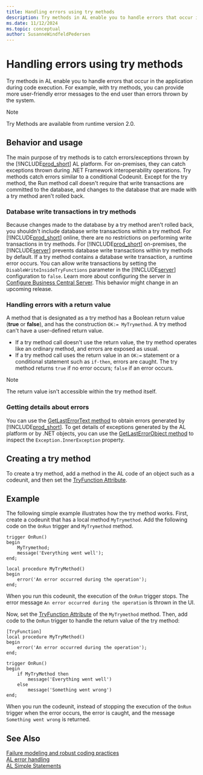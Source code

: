 ```yaml
---
title: Handling errors using try methods
description: Try methods in AL enable you to handle errors that occur in the application during code execution.
ms.date: 11/12/2024
ms.topic: conceptual
author: SusanneWindfeldPedersen
---
```

# Handling errors using try methods

Try methods in AL enable you to handle errors that occur in the application during code execution. For example, with try methods, you can provide more user-friendly error messages to the end user than errors thrown by the system.  

> [!NOTE]
> Try Methods are available from runtime version 2.0.

## Behavior and usage

The main purpose of try methods is to catch errors/exceptions thrown by the [!INCLUDE[prod_short](includes/prod_short.md)] AL platform. For on-premises, they can catch exceptions thrown during .NET Framework interoperability operations. Try methods catch errors similar to a conditional Codeunit. Except for the try method, the Run method call doesn't require that write transactions are committed to the database, and changes to the database that are made with a try method aren't rolled back.

### <a name="DbWriteTransactions"></a>Database write transactions in try methods

Because changes made to the database by a try method aren't rolled back, you shouldn't include database write transactions within a try method. For [!INCLUDE[prod_short](includes/prod_short.md)] online, there are no restrictions on performing write transactions in try methods. For [!INCLUDE[prod_short](includes/prod_short.md)] on-premises, the [!INCLUDE[server](includes/server.md)] prevents database write transactions within try methods by default. If a try method contains a database write transaction, a runtime error occurs. You can allow write transactions by setting the `DisableWriteInsideTryFunctions` parameter in the [!INCLUDE[server](includes/server.md)] configuration to `false`. Learn more about configuring the server in [Configure Business Central Server](../administration/configure-server-instance.md). This behavior might change in an upcoming release.

### Handling errors with a return value

A method that is designated as a try method has a Boolean return value (**true** or **false**), and has the construction `OK:= MyTrymethod`. A try method can't have a user-defined return value.

- If a try method call doesn't use the return value, the try method operates like an ordinary method, and errors are exposed as usual.  
- If a try method call uses the return value in an `OK:=` statement or a conditional statement such as `if-then`, errors are caught. The try method returns `true` if no error occurs; `false` if an error occurs. 

> [!NOTE]  
> The return value isn't accessible within the try method itself.  

### Getting details about errors

You can use the [GetLastErrorText method](methods-auto/system/system-getlasterrortext--method.md) to obtain errors generated by [!INCLUDE[prod_short](includes/prod_short.md)]. To get details of exceptions generated by the AL platform or by .NET objects, you can use the [GetLastErrorObject method](methods-auto/system/system-getlasterrorobject-method.md) to inspect the `Exception.InnerException` property.

<!--
> [!TIP]  
> The [!INCLUDE[demolong](includes/demolong_md.md)] includes codeunit 1291 **DotNet Exception Handler** that includes several global methods for handling exceptions similar to a try-catch capability in C\#. You can use this codeunit together with try methods to handle exceptions and maximize the reuse of code.     -->

## Creating a try method

To create a try method, add a method in the AL code of an object such as a codeunit, and then set the [TryFunction Attribute](/dynamics365/business-central/dev-itpro/developer/attributes/devenv-tryfunction-attribute). 

<!-- A try method has the following restrictions:  

In test and upgrade codeunits, you can only use a try method on a normal method type.-->  

## Example

The following simple example illustrates how the try method works. First, create a codeunit that has a local method `MyTrymethod`. Add the following code on the `OnRun` trigger and `MyTrymethod` method.

```AL
trigger OnRun()
begin
    MyTrymethod;
    message('Everything went well');
end;
```

```AL
local procedure MyTryMethod()
begin
    error('An error occurred during the operation');
end;
```

When you run this codeunit, the execution of the `OnRun` trigger stops. The error message `An error occurred during the operation` is thrown in the UI.

Now, set the [TryFunction Attribute](/dynamics365/business-central/dev-itpro/developer/attributes/devenv-tryfunction-attribute) of the  `MyTrymethod` method. Then, add code to the `OnRun` trigger to handle the return value of the try method: 

```AL
[TryFunction]
local procedure MyTryMethod()
begin
    error('An error occurred during the operation');
end;

trigger OnRun()
begin
    if MyTryMethod then
        message('Everything went well')
    else
        message('Something went wrong')
end;
```

When you run the codeunit, instead of stopping the execution of the `OnRun` trigger when the error occurs, the error is caught, and the message `Something went wrong` is returned.

<!--
## Example 2 

The following example illustrates how to use a try method with .NET interoperabilty. The example uses the [System.Decimal.Divide method](/dotnet/api/system.decimal.divide) to divide two decimals. 

First, create a codeunit that has a local method `MyTrymethod`, and add the following text constants and variables:

|Text constant name|ConstValue|
|----|----------|
|Text000|%1 divided by %2 equals %3.|
|Text001|You cannot divide by %1.|


|Variable name|DataType|Subtype|
|----|----------|----|----------|
|divide|DotNet|System.Decimal.'mscorlib, Version=4.0.0.0, Culture=neutral, PublicKeyToken=b77a5c561934e089'|
|d1|Decimal||
|d2|Decimal| |
|result|Decimal||

Then, add the following code on the `OnRun` trigger and `MyTrymethod` method.

**OnRun()**
```al
IF MyTrymethod THEN
  MESSAGE(Text000, d1, d2, result)
ELSE
  MESSAGE(Text001, d2);
```

**LOCAL MyTrymethod()**
```al
d1 := 3;
d2 := 0;
result := divide.Divide(d1,d2);
```

When you run this codeunit, an error occurs because you are not allowed to divide by `0`. The message `You cannot divide by 0.` is displayed in the client. 
-->
<!-- 
The following example illustrates the use of a try method together with codeunit 1291 **DotNet Exception Handler** to handle .NET Framework Interoperability exceptions. The code is in text file format and has been simplified for illustration. The `CallTryPostingDotNet` method runs the try method `TryPostSomething` in a conditional statement to catch .NET Framework Interoperability exceptions. Errors other than `IndexOutOfRangeException` type are re-thrown.  

```al
[Trymethod]  
PROCEDURE TryPostingSomething@1();  
BEGIN  
  CODEUNIT.RUN(CODEUNIT::"Purch.-Post");  
END;  

PROCEDURE CallTryPostingDotNet @2();  
VAR  
  MyPostingCodeunit@1 : Codeunit 90;  
  MyDotNetExceptionHandler@2 : Codeunit 1291;  
  IndexOutOfRangeException@3 : DotNet 'mscorlib, Version=4.0.0.0, Culture=neutral, PublicKeyToken=b77a5c561934e089'.System.IndexOutOfRangeException'  
BEGIN  
  IF TryPostingSomething THEN  
    MESSAGE('Posting succeeded.')  
  ELSE BEGIN  
    MyDotNetExceptionHandler.Collect;  
    IF MyDotNetExceptionHandler.TryCastToType(IndexOutOfRangeException) THEN  
      MESSAGE('The index used to find the value was not valid.')  
    ELSE  
      MyDotNetExceptionHandler.Rethrow;  
  END;  
END;  
```  
-->

## See Also  

[Failure modeling and robust coding practices](devenv-robust-coding-practices.md)  
[AL error handling](devenv-al-error-handling.md)   
[AL Simple Statements](devenv-al-simple-statements.md)